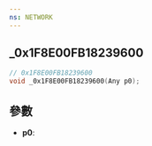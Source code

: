 ```yaml
---
ns: NETWORK
---
```

## _0x1F8E00FB18239600

```c
// 0x1F8E00FB18239600
void _0x1F8E00FB18239600(Any p0);
```


## 參數
* **p0**: 

